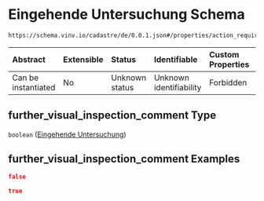 # Eingehende Untersuchung Schema

```txt
https://schema.vinv.io/cadastre/de/0.0.1.json#/properties/action_required/properties/further_visual_inspection_comment
```



| Abstract            | Extensible | Status         | Identifiable            | Custom Properties | Additional Properties | Access Restrictions | Defined In                                                                                                                 |
| :------------------ | :--------- | :------------- | :---------------------- | :---------------- | :-------------------- | :------------------ | :------------------------------------------------------------------------------------------------------------------------- |
| Can be instantiated | No         | Unknown status | Unknown identifiability | Forbidden         | Allowed               | none                | [dereferenced.doc.json\*](../../../../../../vinv-schemas/vinv-tree/out/0.0.1/dereferenced.doc.json "open original schema") |

## further\_visual\_inspection\_comment Type

`boolean` ([Eingehende Untersuchung](dereferenced-properties-handlungsbedarf-properties-eingehende-untersuchung.md))

## further\_visual\_inspection\_comment Examples

```json
false
```

```json
true
```
